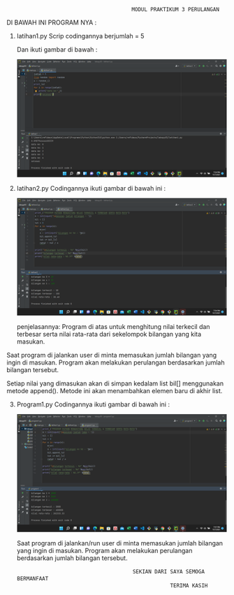                                             MODUL PRAKTIKUM 3 PERULANGAN

DI BAWAH INI PROGRAM NYA : <P>
1. latihan1.py
Scrip codingannya berjumlah = 5 <p>
Dan ikuti gambar di bawah : <p>
![gambar 1](screenshot/ss1.png.png) <p>

2. latihan2.py
Codingannya ikuti gambar di bawah ini : <p>
![gambar 1](screenshot/ss2.png.png) <p>
penjelasannya: Program di atas untuk menghitung nilai terkecil dan terbesar serta nilai rata-rata dari sekelompok bilangan yang kita masukan.

Saat program di jalankan user di minta memasukan jumlah bilangan yang ingin di masukan. Program akan melakukan perulangan berdasarkan jumlah bilangan tersebut.

Setiap nilai yang dimasukan akan di simpan kedalam list bil[] menggunakan metode append(). Metode ini akan menambahkan elemen baru di akhir list.

3. Program1.py
Codingannya ikuti gambar di bawah ini : <p>
![gambar 1](screenshot/ss3.png.png) <p>
Saat program di jalankan/run user di minta memasukan jumlah bilangan yang ingin di masukan. Program akan melakukan perulangan berdasarkan jumlah bilangan tersebut.

                                            SEKIAN DARI SAYA SEMOGA BERMANFAAT
                                                        TERIMA KASIH